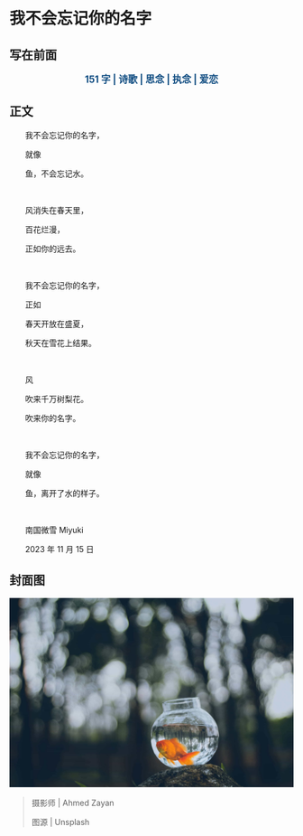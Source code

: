 # 我不会忘记你的名字

## 写在前面

<p style="color:#0f4c81; text-align:center; font-weight:bold; font-size:larger;">151 字 | 诗歌 | 思念 | 执念 | 爱恋</p>

## 正文

　　我不会忘记你的名字，

　　就像

　　鱼，不会忘记水。

<br />

　　风消失在春天里，

　　百花烂漫，

　　正如你的远去。

<br />

　　我不会忘记你的名字，

　　正如

　　春天开放在盛夏，

　　秋天在雪花上结果。

<br />

　　风

　　吹来千万树梨花。

　　吹来你的名字。

<br />

　　我不会忘记你的名字，

　　就像

　　鱼，离开了水的样子。

<br />

　　南国微雪 Miyuki

　　2023 年 11 月 15 日

## 封面图

![](https://raw.githubusercontent.com/TinySnow/GithubImageHosting/main/blog/articles/poems/ahmed-zayan-B1lEQxhq9a8-unsplash.jpg)

> 摄影师 | Ahmed Zayan
>
> 图源 | Unsplash